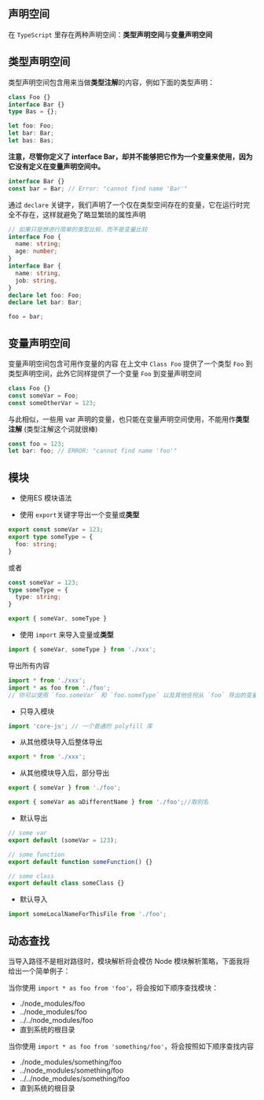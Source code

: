 ## 声明空间
在 `TypeScript` 里存在两种声明空间：**类型声明空间**与**变量声明空间**

## 类型声明空间 
类型声明空间包含用来当做**类型注解**的内容，例如下面的类型声明：
```ts
class Foo {}
interface Bar {}
type Bas = {};

let foo: Foo;
let bar: Bar;
let bas: Bas;
```

**注意，尽管你定义了 interface Bar，却并不能够把它作为一个变量来使用，因为它没有定义在变量声明空间中。** 
```ts
interface Bar {}
const bar = Bar; // Error: "cannot find name 'Bar'"
```

通过 `declare` 关键字，我们声明了一个仅在类型空间存在的变量，它在运行时完全不存在，这样就避免了略显繁琐的属性声明
```ts
// 如果只是想进行简单的类型比较，而不是变量比较
interface Foo {
  name: string;
  age: number;
} 
interface Bar {
  name: string, 
  job: string,
}
declare let foo: Foo;
declare let bar: Bar;

foo = bar;
```


## 变量声明空间 
变量声明空间包含可用作变量的内容
在上文中 `Class Foo` 提供了一个类型 `Foo` 到类型声明空间，此外它同样提供了一个变量 `Foo` 到变量声明空间

```ts
class Foo {}
const someVar = Foo;
const someOtherVar = 123;
```

与此相似，一些用 var 声明的变量，也只能在变量声明空间使用，不能用作**类型注解** (类型注解这个词就很棒)
```ts
const foo = 123;
let bar: foo; // ERROR: "cannot find name 'foo'"
```

## 模块  
* 使用ES 模块语法 

* 使用 `export`关键字导出一个变量或**类型**
```ts
export const someVar = 123; 
export type someType = {
  foo: string;
} 
```
或者 
```ts
const someVar = 123;
type someType = {
  type: string;
} 

export { someVar, someType }
```
* 使用 `import` 来导入变量或**类型**
```ts
import { someVar, someType } from './xxx'; 
```

导出所有内容 
```ts 
import * from './xxx';
import * as foo from './foo';
// 你可以使用 `foo.someVar` 和 `foo.someType` 以及其他任何从 `foo` 导出的变量或者类型
```

* 只导入模块 
```ts
import 'core-js'; // 一个普通的 polyfill 库
```

* 从其他模块导入后整体导出 
```ts
export * from './xxx'; 
```

* 从其他模块导入后，部分导出 
```ts
export { someVar } from './foo';

export { someVar as aDifferentName } from './foo';//取别名
```

* 默认导出 

```ts 
// some var
export default (someVar = 123);

// some function
export default function someFunction() {}

// some class
export default class someClass {}
```

* 默认导入 
```ts
import someLocalNameForThisFile from './foo';
```


## 动态查找
当导入路径不是相对路径时，模块解析将会模仿 Node 模块解析策略，下面我将给出一个简单例子：

当你使用 `import * as foo from 'foo'`，将会按如下顺序查找模块：
* ./node_modules/foo
* ../node_modules/foo
* ../../node_modules/foo
* 直到系统的根目录

当你使用 `import * as foo from 'something/foo'`，将会按照如下顺序查找内容
* ./node_modules/something/foo
* ../node_modules/something/foo
* ../../node_modules/something/foo
* 直到系统的根目录


## 

